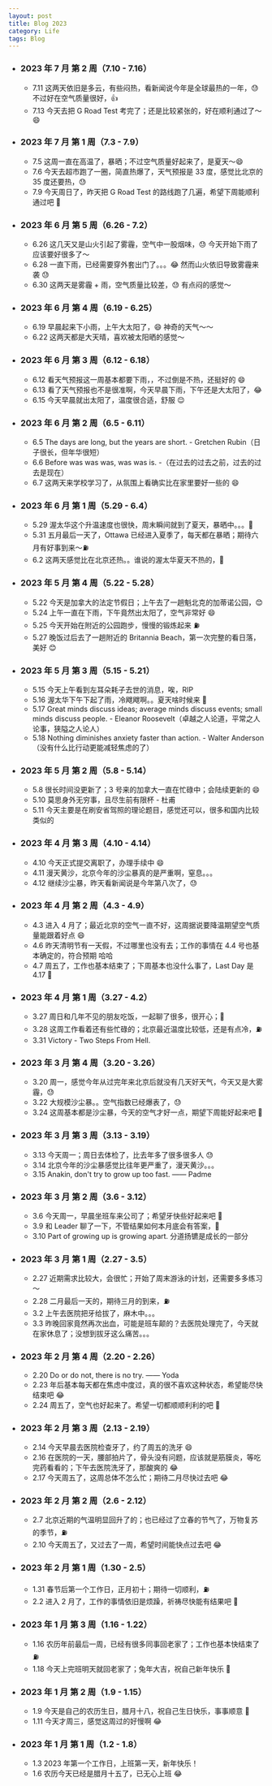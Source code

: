 ```yaml
---
layout: post
title: Blog 2023
category: Life
tags: Blog
---
```



- ### 2023 年 7 月 第 2 周（7.10 - 7.16）
     - 7.11 这两天依旧是多云，有些闷热，看新闻说今年是全球最热的一年，😓 不过好在空气质量很好，👍
     - 7.13 今天去把 G Road Test 考完了；还是比较紧张的，好在顺利通过了～ 😄

- ### 2023 年 7 月 第 1 周（7.3 - 7.9）
     - 7.5 这周一直在高温了，暴晒；不过空气质量好起来了，是夏天～😄
     - 7.6 今天去超市跑了一圈，简直热爆了，天气预报是 33 度，感觉比北京的 35 度还要热，😓
     - 7.9 今天周日了，昨天把 G Road Test 的路线跑了几遍，希望下周能顺利通过吧 🙏

- ### 2023 年 6 月 第 5 周（6.26 - 7.2）
     - 6.26 这几天又是山火引起了雾霾，空气中一股烟味，😓 今天开始下雨了应该要好很多了～
     - 6.28 一直下雨，已经需要穿外套出门了。。。😂 然而山火依旧导致雾霾来袭 😓
     - 6.30 这两天是雾霾 + 雨，空气质量比较差，😓 有点闷的感觉～

- ### 2023 年 6 月 第 4 周（6.19 - 6.25）
     - 6.19 早晨起来下小雨，上午大太阳了，😄 神奇的天气～～
     - 6.22 这两天都是大天晴，喜欢被太阳晒的感觉～

- ### 2023 年 6 月 第 3 周（6.12 - 6.18）
     - 6.12 看天气预报这一周基本都要下雨，，不过倒是不热，还挺好的 😄
     - 6.13 看了天气预报也不是很准啊，今天早晨下雨，下午还是大太阳了，😂
     - 6.15 今天早晨就出太阳了，温度很合适，舒服 😌

- ### 2023 年 6 月 第 2 周（6.5 - 6.11）
     - 6.5 The days are long, but the years are short. - Gretchen Rubin（日子很长，但年华很短）
     - 6.6 Before was was was, was was is. -（在过去的过去之前，过去的过去是现在）
     - 6.7 这两天来学校学习了，从氛围上看确实比在家里要好一些的 😄

- ### 2023 年 6 月 第 1 周（5.29 - 6.4）
     - 5.29 渥太华这个升温速度也很快，周末瞬间就到了夏天，暴晒中。。。🤣
     - 5.31 五月最后一天了，Ottawa 已经进入夏季了，每天都在暴晒；期待六月有好事到来～⛽️
     - 6.2 这两天感觉比在北京还热。。谁说的渥太华夏天不热的，🤣

- ### 2023 年 5 月 第 4 周（5.22 - 5.28）
     - 5.22 今天是加拿大的法定节假日；上午去了一趟魁北克的加蒂诺公园，😊
     - 5.24 上午一直在下雨，下午竟然出太阳了，空气非常好 😄
     - 5.25 今天开始在附近的公园跑步，慢慢的锻炼起来 ⛽️
     - 5.27 晚饭过后去了一趟附近的 Britannia Beach，第一次完整的看日落，美好 😊

- ### 2023 年 5 月 第 3 周（5.15 - 5.21）
     - 5.15 今天上午看到左耳朵耗子去世的消息，唉，RIP
     - 5.16 渥太华下午下起了雨，冷飕飕啊。。夏天啥时候来 🤣
     - 5.17 Great minds discuss ideas; average minds discuss events; small minds discuss people. - Eleanor Roosevelt（卓越之人论道，平常之人论事，狭隘之人论人）
     - 5.18 Nothing diminishes anxiety faster than action. - Walter Anderson（没有什么比行动更能减轻焦虑的了）

- ### 2023 年 5 月 第 2 周（5.8 - 5.14）
     - 5.8 很长时间没更新了；3 号来的加拿大一直在忙碌中；会陆续更新的 😄
     - 5.10 莫思身外无穷事，且尽生前有限杯 - 杜甫
     - 5.11 今天主要是在刷安省驾照的理论题目，感觉还可以，很多和国内比较类似的

- ### 2023 年 4 月 第 3 周（4.10 - 4.14）
     - 4.10 今天正式提交离职了，办理手续中 😄
     - 4.11 漫天黄沙，北京今年的沙尘暴真的是严重啊，窒息。。。
     - 4.12 继续沙尘暴，昨天看新闻说是今年第八次了，😓

- ### 2023 年 4 月 第 2 周（4.3 - 4.9）
     - 4.3 进入 4 月了；最近北京的空气一直不好，这周据说要降温期望空气质量能跟着好点 😄
     - 4.6 昨天清明节有一天假，不过哪里也没有去；工作的事情在 4.4 号也基本确定的，符合预期 哈哈
     - 4.7 周五了，工作也基本结束了；下周基本也没什么事了，Last Day 是 4.17 🍻

- ### 2023 年 4 月 第 1 周（3.27 - 4.2）
     - 3.27 周日和几年不见的朋友吃饭，一起聊了很多，很开心；🍻
     - 3.28 这周工作看着还有些忙碌的；北京最近温度比较低，还是有点冷，⛽️
     - 3.31 Victory - Two Steps From Hell.

- ### 2023 年 3 月 第 4 周（3.20 - 3.26）
     - 3.20 周一，感觉今年从过完年来北京后就没有几天好天气，今天又是大雾霾，😓
     - 3.22 大规模沙尘暴。。空气指数已经爆表了，😓
     - 3.24 这周基本都是沙尘暴，今天的空气才好一点，期望下周能好起来吧 🙏

- ### 2023 年 3 月 第 3 周（3.13 - 3.19）
     - 3.13 今天周一；周日去体检了，比去年多了很多很多人 😓
     - 3.14 北京今年的沙尘暴感觉比往年更严重了，漫天黄沙。。。
     - 3.15 Anakin, don't try to grow up too fast. —— Padme

- ### 2023 年 3 月 第 2 周（3.6 - 3.12）
     - 3.6 今天周一，早晨坐班车来公司了；希望牙快些好起来吧 🙏
     - 3.9 和 Leader 聊了一下，不管结果如何本月底会有答案，🙏
     - 3.10 Part of growing up is growing apart. 分道扬镳是成长的一部分

- ### 2023 年 3 月 第 1 周（2.27 - 3.5）
     - 2.27 近期需求比较大，会很忙；开始了周末游泳的计划，还需要多多练习～
     - 2.28 二月最后一天的，期待三月的到来，⛽️
     - 3.2 上午去医院把牙给拔了，麻木中。。。
     - 3.3 昨晚回家竟然再次出血，可能是班车颠的？去医院处理完了，今天就在家休息了；没想到拔牙这么痛苦。。。

- ### 2023 年 2 月 第 4 周（2.20 - 2.26）
     - 2.20 Do or do not, there is no try. —— Yoda
     - 2.23 年后基本每天都在焦虑中度过，真的很不喜欢这种状态，希望能尽快结束吧 😂
     - 2.24 周五了，空气也好起来了。希望一切都顺顺利利的吧 🙏

- ### 2023 年 2 月 第 3 周（2.13 - 2.19）
     - 2.14 今天早晨去医院检查牙了，约了周五的洗牙 😄
     - 2.16 在医院的一天，腰部拍片了，骨头没有问题，应该就是筋膜炎，等吃完药看看的；下午去医院洗牙了，那酸爽的 😂
     - 2.17 今天周五了，这周总体不怎么忙；期待二月尽快过去吧 😂

- ### 2023 年 2 月 第 2 周（2.6 - 2.12）
     - 2.7 北京近期的气温明显回升了的；也已经过了立春的节气了，万物复苏的季节，⛽️
     - 2.10 今天周五了，又过去了一周，希望时间能快点过去吧 😂

- ### 2023 年 2 月 第 1 周（1.30 - 2.5）
     - 1.31 春节后第一个工作日，正月初十；期待一切顺利，⛽️
     - 2.2 进入 2 月了，工作的事情依旧是烦躁，祈祷尽快能有结果吧 🙏

- ### 2023 年 1 月 第 3 周（1.16 - 1.22）
     - 1.16 农历年前最后一周，已经有很多同事回老家了；工作也基本快结束了 ⛽️
     - 1.18 今天上完班明天就回老家了；兔年大吉，祝自己新年快乐 🐰

- ### 2023 年 1 月 第 2 周（1.9 - 1.15）
     - 1.9 今天是自己的农历生日，腊月十八，祝自己生日快乐，事事顺意 🎂
     - 1.11 今天才周三，感觉这周过的好慢啊 😂

- ### 2023 年 1 月 第 1 周（1.2 - 1.8）
     - 1.3 2023 年第一个工作日，上班第一天，新年快乐！
     - 1.6 农历今天已经是腊月十五了，已无心上班 😂